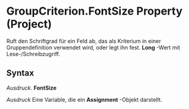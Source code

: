 
# GroupCriterion.FontSize Property (Project)

Ruft den Schriftgrad für ein Feld ab, das als Kriterium in einer Gruppendefinition verwendet wird, oder legt ihn fest.  **Long** -Wert mit Lese-/Schreibzugriff.


## Syntax

 _Ausdruck_. **FontSize**

 _Ausdruck_ Eine Variable, die ein **Assignment** -Objekt darstellt.

